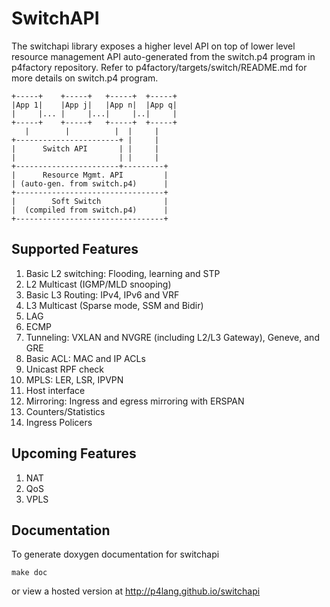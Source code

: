 SwitchAPI
=========

The switchapi library exposes a higher level API on top of lower level resource management API auto-generated from the switch.p4 program in p4factory repository.
Refer to p4factory/targets/switch/README.md for more details on switch.p4 program.

    +-----+    +-----+   +-----+  +-----+
    |App 1|    |App j|   |App n|  |App q|
    |     |... |     |...|     |..|     |
    +-----+    +-----+   +-----+  +-----+
       |        |          |  |     |
    +-----------------------+ |     |
    |      Switch API       | |     |
    |                       | |     |
    +-----------------------+---------+
    |      Resource Mgmt. API         |
    | (auto-gen. from switch.p4)      |
    +---------------------------------+
    |        Soft Switch              |
    |  (compiled from switch.p4)      |
    +---------------------------------+

Supported Features
------------------

1. Basic L2 switching: Flooding, learning and STP
2. L2 Multicast (IGMP/MLD snooping)
3. Basic L3 Routing: IPv4, IPv6 and VRF
4. L3 Multicast (Sparse mode, SSM and Bidir)
5. LAG
6. ECMP
7. Tunneling: VXLAN and NVGRE (including L2/L3 Gateway), Geneve, and GRE
8. Basic ACL: MAC and IP ACLs
9. Unicast RPF check
10. MPLS: LER, LSR, IPVPN
11. Host interface
12. Mirroring: Ingress and egress mirroring with ERSPAN
13. Counters/Statistics
14. Ingress Policers

Upcoming Features
-----------------

1. NAT
2. QoS
3. VPLS

Documentation
-------------

To generate doxygen documentation for switchapi

    make doc

or view a hosted version at http://p4lang.github.io/switchapi
